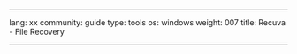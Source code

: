 

---

lang: xx
community: guide
type: tools
os: windows
weight: 007
title: Recuva - File Recovery

---

<stub>


